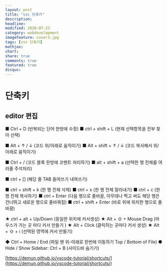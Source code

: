 ```yaml
---
layout: post
title: "vsc 단축키"
description: 
headline: 
modified: 2020-07-23
category: webdevelopment
imagefeature: cover3.jpg
tags: [vsc 단축키]
mathjax: 
chart: 
share: true
comments: true
featured: true
disqus:
---
```


# 단축키

## editor 편집
■ Ctrl + D (반복되는 단어 한방에 수정)
■ ctrl + shift + L  (현재 선택항목을 전부 찾아 선택)

■ Alt + ↑ / ↓ (코드 위/아래로 움직이기)
■ Alt + shift + ↑ / ↓ (코드 복사해서 위/아래로 움직이기)

■ Ctrl + / (코드 블록 한방에 코멘트 처리하기)
■ alt + shift + a (선택한 행 전체를 여러줄 주석처리)

■ ctrl + [] (해당 줄 TAB 들여쓰기 내여쓰기)

■ ctrl + shift + k (한 행 전체 삭제)
■ ctrl + x (한 행 전체 잘라내기)
■ ctrl + c (한 행 전체 복사하기)
■ ctrl + Enter (다음 행으로 줄바꿈, 아무데나 찍고 써도 해당 행은 건너뛰고 새로운 행으로 줄바꿔짐)
■ ctrl + shift + Enter (바로 위에 위치한 행으로 줄바꿈)

★ ctrl + alt + Up/Down (동일한 위치에 커서생성)
★ Alt + ⇧ + Mouse Drag (마우스가 가는 곳 마다 커서 만들기 )
★ Alt + Click (클릭하는 곳마다 커서 생성)
★ Alt + ⇧ + i (선택된 영역에 커서 만들기)

◆ Ctrl + Home / End (파일 맨 위-아래로 한번에 이동하기 Top / Bottom of File)
● Hide / Show Sidebar: Ctrl + B (사이드바 숨기기)


[https://demun.github.io/vscode-tutorial/shortcuts/] (https://demun.github.io/vscode-tutorial/shortcuts/)
